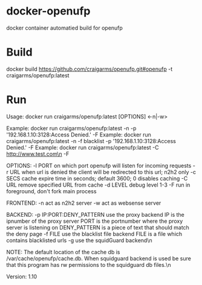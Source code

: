 # docker-openufp
docker container automatied build for openufp

# Build
docker build https://github.com/craigarms/openufp.git#openufp -t craigarms/openufp:latest

# Run
Usage: docker run craigarms/openufp:latest [OPTIONS] <-n|-w> <BACKEND>

Example: docker run craigarms/openufp:latest -n -p '192.168.1.10:3128:Access Denied.' -F
Example: docker run craigarms/openufp:latest -n -f blacklist -p '192.168.1.10:3128:Access Denied.' -F
Example: docker run craigarms/openufp:latest -C http://www.test.com\n -F

OPTIONS:
   -l PORT   on which port openufp will listen for incoming requests
   -r URL    when url is denied the client will be redirected to this url; n2h2 only
   -c SECS   cache expire time in seconds; default 3600; 0 disables caching
   -C URL    remove specified URL from cache
   -d LEVEL  debug level 1-3
   -F        run in foreground, don't fork main process

FRONTEND:
   -n        act as n2h2 server
   -w        act as websense server

BACKEND:
   -p IP:PORT:DENY_PATTERN   use the proxy backend
             IP is the ipnumber of the proxy server
             PORT is the portnumber where the proxy server is listening on
             DENY_PATTERN is a piece of text that should match the deny page
   -f FILE   use the blacklist file backend
             FILE is a file which contains blacklisted urls
   -g        use the squidGuard backend\n

NOTE:
   The default location of the cache db is /var/cache/openufp/cache.db.
   When squidguard backend is used be sure that this program has rw permissions
   to the squidguard db files.\n

Version: 1.10
